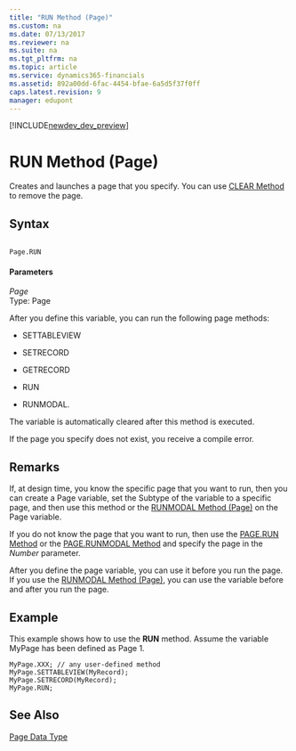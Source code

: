 ```yaml
---
title: "RUN Method (Page)"
ms.custom: na
ms.date: 07/13/2017
ms.reviewer: na
ms.suite: na
ms.tgt_pltfrm: na
ms.topic: article
ms.service: dynamics365-financials
ms.assetid: 892a00dd-6fac-4454-bfae-6a5d5f37f0ff
caps.latest.revision: 9
manager: edupont
---
```


[!INCLUDE[newdev_dev_preview](../includes/newdev_dev_preview.md)]

# RUN Method (Page)
Creates and launches a page that you specify. You can use [CLEAR Method](devenv-CLEAR-Method.md) to remove the page.  
  
## Syntax  
  
```  
  
Page.RUN  
```  
  
#### Parameters  
 *Page*  
 Type: Page  
  
 After you define this variable, you can run the following page methods:  
  
-   SETTABLEVIEW  
  
-   SETRECORD  
  
-   GETRECORD  
  
-   RUN  
  
-   RUNMODAL.  
  
 The variable is automatically cleared after this method is executed.  
  
 If the page you specify does not exist, you receive a compile error.  
  
## Remarks  
 If, at design time, you know the specific page that you want to run, then you can create a Page variable, set the Subtype of the variable to a specific page, and then use this method or the [RUNMODAL Method \(Page\)](devenv-RUNMODAL-Method-Page.md) on the Page variable.  
  
 If you do not know the page that you want to run, then use the [PAGE.RUN Method](devenv-PAGE-RUN-Method.md) or the [PAGE.RUNMODAL Method](devenv-PAGE-RUNMODAL-Method.md) and specify the page in the *Number* parameter.  
  
 After you define the page variable, you can use it before you run the page. If you use the [RUNMODAL Method \(Page\)](devenv-RUNMODAL-Method-Page.md), you can use the variable before and after you run the page.  
  
## Example  
 This example shows how to use the **RUN** method. Assume the variable MyPage has been defined as Page 1.  
  
```  
MyPage.XXX; // any user-defined method  
MyPage.SETTABLEVIEW(MyRecord);  
MyPage.SETRECORD(MyRecord);  
MyPage.RUN;  
```  
  
## See Also  
 [Page Data Type](../datatypes/devenv-Page-Data-Type.md)